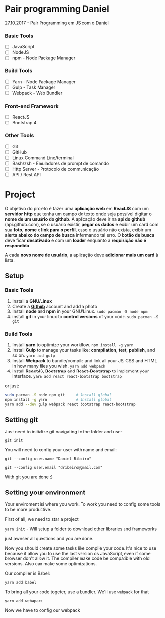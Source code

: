 # Pair programming Daniel

27.10.2017 - Pair Programming em JS com o Daniel

### Basic Tools

- [ ] JavaScript
- [ ] NodeJS
- [ ] npm - Node Package Manager

### Build Tools

- [ ] Yarn - Node Package Manager
- [ ] Gulp - Task Manager
- [ ] Webpack - Web Bundler

### Front-end Framework

- [ ] ReactJS
- [ ] Bootstrap 4

### Other Tools

- [ ] Git
- [ ] GitHub
- [ ] Linux Command Line/terminal
- [ ] Bash/zsh - Emuladores de prompt de comando
- [ ] Http Server - Protocolo de communicação
- [ ] API / Rest API

# Project



O objetivo do projeto é fazer uma **aplicação web** em **ReactJS** com um **servidor http** que tenha um campo de texto onde seja possível digitar o **nome de um usuário do github**. A aplicação deve ir na **api do github** (api.github.com), se o usuário existir, **pegar os dados** e exibir um card com sua **foto**, **nome** e **link para o perfil**, caso o usuário não exista, exibir um **alerta abaixo do campo de busca** informando tal erro. O **botão de busca** deve ficar **desativado** e com um **loader** enquanto a **requisição não é respondida**.

A cada **novo nome de usuário**, a aplicação deve **adicionar mais um card** à lista.



## Setup

### Basic Tools

1. Install a **GNU/Linux**
2. Create a **[Github](github.com)** account and add a photo
3. Install **node** and **npm** in your GNU/Linux.
   `sudo pacman -S node npm` 
4. install **git** in your linux to **control versions** of your code.
   `sudo pacman -S git`

### Build Tools

1. Install **yarn** to optimize your workflow.
   `npm install -g yarn`
2. Install **Gulp** to manage your tasks like: **compilation**, **test**, **publish**, and so on.
   `yarn add gulp`
3. Install **Webpack** to bundle/compile and link all your JS, CSS and HTML in how many files you wish.
   `yarn add webpack`
4. install **ReactJS**, **Bootstrap** and **React-Bootstrap** to implement your interface.
   `yarn add react react-bootstrap bootstrap`

or just: 

```sh
sudo pacman -S node npm git 	# Install global
npm install -g yarn 			# Install global
yarn add --dev gulp webpack react bootstrap react-bootstrap
```



## Setting git

Just need to initialize git navigating to the folder and use:

`git init`

You will need to config your user with name and email:

`git --config user.name "Daniel Ribeiro"`

`git --config user.email "dribeiro@gmail.com"`

With git you are done :)

## Setting your environment

Your enviroment isi where you work. To work you need to config some tools to be more productive.

First of all, we need to star a project

`yarn init` - Will setup a folder to download other libraries and frameworks

just awnser all questions and you are done.

Now you should create some tasks like compile your code. It's nice to use because it allow you to use the last version os JavaScript, even  if some browser don't allow it. The compiler make code be compatible with old versions. Also can make some optimizations. 

Our compiler is Babel:

`yarn add babel `

To bring all  your code togeter, use a bundler. We'll use `webpack` for that

`yarn add webapack`

Now we have to config our webpack